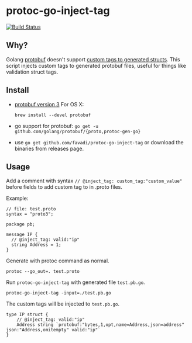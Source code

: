 # protoc-go-inject-tag

[![Build Status](https://travis-ci.org/favadi/protoc-go-inject-tag.svg?branch=master)](https://travis-ci.org/favadi/protoc-go-inject-tag)

## Why?

Golang [protobuf](https://github.com/golang/protobuf) doesn't support
[custom tags to generated structs](https://github.com/golang/protobuf/issues/52). This
script injects custom tags to generated protobuf files, useful for
things like validation struct tags.

## Install

* [protobuf version 3](https://github.com/google/protobuf)
  For OS X:
  
  ```
  brew install --devel protobuf
  ```
* go support for protobuf: `go get -u github.com/golang/protobuf/{proto,protoc-gen-go}`

* use `go get github.com/favadi/protoc-go-inject-tag` or download the
  binaries from releases page.

## Usage

Add a comment with syntax `// @inject_tag: custom_tag:"custom_value"`
before fields to add custom tag to in .proto files.

Example:

```
// file: test.proto
syntax = "proto3";

package pb;

message IP {
  // @inject_tag: valid:"ip"
  string Address = 1;
}
```

Generate with protoc command as normal.

```
protoc --go_out=. test.proto
```

Run `protoc-go-inject-tag` with generated file `test.pb.go`.

```
protoc-go-inject-tag -input=./test.pb.go
```

The custom tags will be injected to `test.pb.go`.

```
type IP struct {
	// @inject_tag: valid:"ip"
	Address string `protobuf:"bytes,1,opt,name=Address,json=address" json:"Address,omitempty" valid:"ip"`
}
```
